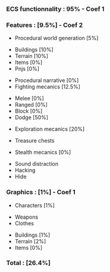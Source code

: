 ### ECS functionnality : 95%	- Coef 1

### Features : [9.5%]			- Coef 2

- Procedural world generation [5%]
 + Buildings    [10%]
 + Terrain	    [10%]
 + Items	    [0%]
 + Pnjs		    [0%]
- Procedural narrative	[0%]
- Fighting mecanics	[12.5%]
 + Melee     [0%]
 + Ranged    [0%]
 + Block     [0%]
 + Dodge     [50%]
- Exploration mecanics	[20%]
 + Treasure chests
- Stealth mecanics		[0%]
 + Sound distraction
 + Hacking
 + Hide

### Graphics : [1%]			- Coef 1
- Characters	[1%]
 + Weapons
 + Clothes
- Buildings		[1%]
- Terrain		[2%]
- Items			[0%]

### Total : [26.4%]